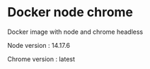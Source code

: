 # Docker node chrome

Docker image with node and chrome headless

Node version : 14.17.6

Chrome version : latest
